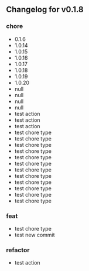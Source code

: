 Changelog for v0.1.8
---------------------------

### chore
* 0.1.6
* 1.0.14
* 1.0.15
* 1.0.16
* 1.0.17
* 1.0.18
* 1.0.19
* 1.0.20
* null
* null
* null
* null
* test action
* test action
* test action
* test chore type
* test chore type
* test chore type
* test chore type
* test chore type
* test chore type
* test chore type
* test chore type
* test chore type
* test chore type
* test chore type
* test chore type


### feat
* test chore type
* test new commit


### refactor
* test action

